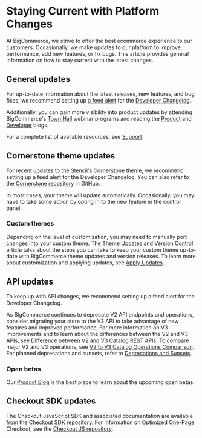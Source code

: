 # Staying Current with Platform Changes

 


At BigCommerce, we strive to offer the best ecommerce experience to our customers. Occasionally, we make updates to our platform to improve performance, add new features, or fix bugs. This article provides general information on how to stay current with the latest changes.

## General updates

For up-to-date information about the latest releases, new features, and bug fixes, we recommend setting up [a feed alert](https://developer.bigcommerce.com/changelog#feeds) for the [Developer Changelog](https://developer.bigcommerce.com/changelog). 

Additionally, you can gain more visibility into product updates by attending BigCommerce's [Town Hall](https://support.bigcommerce.com/s/article/BigCommerce-Town-Halls) webinar programs and reading the [Product](https://support.bigcommerce.com/s/blog) and [Developer](https://medium.com/bigcommerce-developer-blog) blogs.

For a complete list of available resources, see [Support](https://developer.bigcommerce.com/api-docs/partner/getting-started/support). 

## Cornerstone theme updates

For recent updates to the Stencil's Cornerstone theme, we recommend setting up a feed alert for the Developer Changelog. You can also refer to the [Cornerstone repository](https://github.com/bigcommerce/cornerstone/) in GitHub.

In most cases, your theme will update automatically. Occasionally, you may have to take some action by opting in to the new feature in the control panel.

### Custom themes

Depending on the level of customization, you may need to manually port changes into your custom theme. The [Theme Updates and Version Control](https://developer.bigcommerce.com/stencil-docs/deploying-a-theme/theme-updates-and-version-control) article talks about the steps you can take to keep your custom theme up-to-date with BigCommerce theme updates and version releases. To learn more about customization and applying updates, see [Apply Updates](https://developer.bigcommerce.com/stencil-docs/developing-further/updates).

## API updates

To keep up with API changes, we recommend setting up a feed alert for the Developer Changelog.

As BigCommerce continues to deprecate V2 API endpoints and operations, consider migrating your store to the V3 API to take advantage of new features and improved performance. For more information on V3 improvements and to learn about the differences between the V2 and V3 APIs, see [Difference between V2 and V3 Catalog REST APIs](https://developer.bigcommerce.com/api-docs/store-management/catalog/v2-vs-v3). To compare major V2 and V3 operations, see [V2 to V3 Catalog Operations Comparison](https://developer.bigcommerce.com/api-docs/store-management/catalog/v2-v3-examples). For planned deprecations and sunsets, refer to [Deprecations and Sunsets](https://developer.bigcommerce.com/api-docs/getting-started/deprecations-and-sunsets).

### Open betas

Our [Product Blog](https://support.bigcommerce.com/s/blog) is the best place to learn about the upcoming open betas. 

## Checkout SDK updates

The Checkout JavaScript SDK and associated documentation are available from the [Checkout SDK repository](https://github.com/bigcommerce/checkout-sdk-js). For information on Optimized One-Page Checkout, see the [Checkout JS repository](https://github.com/bigcommerce/checkout-js).